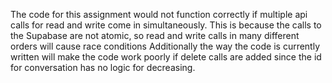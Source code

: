 The code for this assignment would not function correctly if multiple api calls for read and write come in simultaneously.
This is because the calls to the Supabase are not atomic, so read and write calls in many different orders will cause race conditions
Additionally the way the code is currently written will make the code work poorly if delete calls are added since the id for conversation
has no logic for decreasing.

